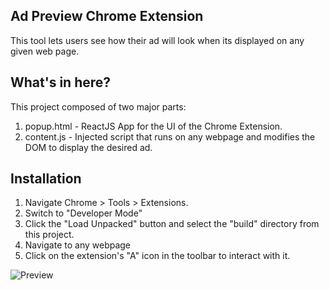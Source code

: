 ## Ad Preview Chrome Extension

This tool lets users see how their ad will look when its displayed on any given web page.

## What's in here?
This project composed of two major parts: 
 1. popup.html - ReactJS App for the UI of the Chrome Extension.
 2. content.js - Injected script that runs on any webpage and modifies the DOM to display the desired ad.
 
 ## Installation
 1. Navigate Chrome > Tools > Extensions.
 2. Switch to "Developer Mode"
 3. Click the "Load Unpacked" button and select the "build" directory from this project.
 4. Navigate to any webpage 
 5. Click on the extension's "A" icon in the toolbar to interact with it. 
 
![Preview](https://cl.ly/0fe24012ffba/Screen%252520Recording%2525202018-10-24%252520at%25252006.18%252520PM.gif)


